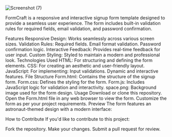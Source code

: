 ![Screenshot (7)](https://github.com/user-attachments/assets/19b1040e-289b-4b3d-8755-168db58bec04)

FormCraft is a responsive and interactive signup form template designed to provide a seamless user experience. The form includes built-in validation rules for required fields, email validation, and password confirmation.

Features
Responsive Design: Works seamlessly across various screen sizes.
Validation Rules:
Required fields.
Email format validation.
Password confirmation logic.
Interactive Feedback: Provides real-time feedback for user input.
Custom Styling: Styled to maintain a modern and professional look.
Technologies Used
HTML: For structuring and defining the form elements.
CSS: For creating an aesthetic and user-friendly layout.
JavaScript: For implementing:
Input validations.
Dynamic and interactive features.
File Structure
Form.html: Contains the structure of the signup form.
Form.css: Defines the styling for the form.
Form.js: Includes JavaScript logic for validation and interactivity.
space.png: Background image used for the form design.
Usage
Download or clone this repository.
Open the Form.html file in any web browser to view the form.
Customize the form as per your project requirements.
Preview
The form features an astronaut-themed design with a modern interface:



How to Contribute
If you'd like to contribute to this project:

Fork the repository.
Make your changes.
Submit a pull request for review.
